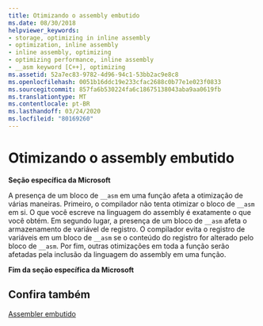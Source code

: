 ```yaml
---
title: Otimizando o assembly embutido
ms.date: 08/30/2018
helpviewer_keywords:
- storage, optimizing in inline assembly
- optimization, inline assembly
- inline assembly, optimizing
- optimizing performance, inline assembly
- __asm keyword [C++], optimizing
ms.assetid: 52a7ec83-9782-4d96-94c1-53bb2ac9e8c8
ms.openlocfilehash: 0051b16ddc19e233cfac2688c0b77e1e023f0833
ms.sourcegitcommit: 857fa6b530224fa6c18675138043aba9aa0619fb
ms.translationtype: MT
ms.contentlocale: pt-BR
ms.lasthandoff: 03/24/2020
ms.locfileid: "80169260"
---
```

# <a name="optimizing-inline-assembly"></a>Otimizando o assembly embutido

**Seção específica da Microsoft**

A presença de um bloco de `__asm` em uma função afeta a otimização de várias maneiras. Primeiro, o compilador não tenta otimizar o bloco de `__asm` em si. O que você escreve na linguagem do assembly é exatamente o que você obtém. Em segundo lugar, a presença de um bloco de `__asm` afeta o armazenamento de variável de registro. O compilador evita o registro de variáveis em um bloco de `__asm` se o conteúdo do registro for alterado pelo bloco de `__asm`. Por fim, outras otimizações em toda a função serão afetadas pela inclusão da linguagem do assembly em uma função.

**Fim da seção específica da Microsoft**

## <a name="see-also"></a>Confira também

[Assembler embutido](../../assembler/inline/inline-assembler.md)<br/>
